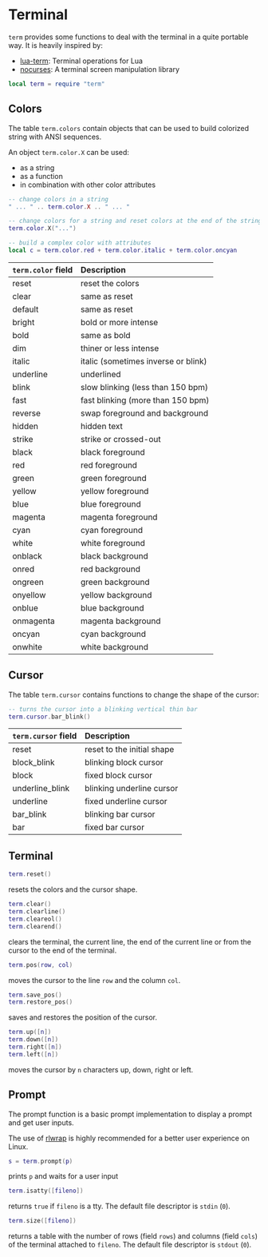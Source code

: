 # Terminal

`term` provides some functions to deal with the terminal in a quite
portable way. It is heavily inspired by:

- [lua-term](https://github.com/hoelzro/lua-term/): Terminal operations
  for Lua
- [nocurses](https://github.com/osch/lua-nocurses/): A terminal screen
  manipulation library

``` lua
local term = require "term"
```

## Colors

The table `term.colors` contain objects that can be used to build
colorized string with ANSI sequences.

An object `term.color.X` can be used:

- as a string
- as a function
- in combination with other color attributes

``` lua
-- change colors in a string
" ... " .. term.color.X .. " ... "

-- change colors for a string and reset colors at the end of the string
term.color.X("...")

-- build a complex color with attributes
local c = term.color.red + term.color.italic + term.color.oncyan
```

| `term.color` field | Description                         |
|:-------------------|:------------------------------------|
| reset              | reset the colors                    |
| clear              | same as reset                       |
| default            | same as reset                       |
| bright             | bold or more intense                |
| bold               | same as bold                        |
| dim                | thiner or less intense              |
| italic             | italic (sometimes inverse or blink) |
| underline          | underlined                          |
| blink              | slow blinking (less than 150 bpm)   |
| fast               | fast blinking (more than 150 bpm)   |
| reverse            | swap foreground and background      |
| hidden             | hidden text                         |
| strike             | strike or crossed-out               |
| black              | black foreground                    |
| red                | red foreground                      |
| green              | green foreground                    |
| yellow             | yellow foreground                   |
| blue               | blue foreground                     |
| magenta            | magenta foreground                  |
| cyan               | cyan foreground                     |
| white              | white foreground                    |
| onblack            | black background                    |
| onred              | red background                      |
| ongreen            | green background                    |
| onyellow           | yellow background                   |
| onblue             | blue background                     |
| onmagenta          | magenta background                  |
| oncyan             | cyan background                     |
| onwhite            | white background                    |

## Cursor

The table `term.cursor` contains functions to change the shape of the
cursor:

``` lua
-- turns the cursor into a blinking vertical thin bar
term.cursor.bar_blink()
```

| `term.cursor` field | Description                |
|:--------------------|:---------------------------|
| reset               | reset to the initial shape |
| block_blink         | blinking block cursor      |
| block               | fixed block cursor         |
| underline_blink     | blinking underline cursor  |
| underline           | fixed underline cursor     |
| bar_blink           | blinking bar cursor        |
| bar                 | fixed bar cursor           |

## Terminal

``` lua
term.reset()
```

resets the colors and the cursor shape.

``` lua
term.clear()
term.clearline()
term.cleareol()
term.clearend()
```

clears the terminal, the current line, the end of the current line or
from the cursor to the end of the terminal.

``` lua
term.pos(row, col)
```

moves the cursor to the line `row` and the column `col`.

``` lua
term.save_pos()
term.restore_pos()
```

saves and restores the position of the cursor.

``` lua
term.up([n])
term.down([n])
term.right([n])
term.left([n])
```

moves the cursor by `n` characters up, down, right or left.

## Prompt

The prompt function is a basic prompt implementation to display a prompt
and get user inputs.

The use of [rlwrap](https://github.com/hanslub42/rlwrap) is highly
recommended for a better user experience on Linux.

``` lua
s = term.prompt(p)
```

prints `p` and waits for a user input

``` lua
term.isatty([fileno])
```

returns `true` if `fileno` is a tty. The default file descriptor is
`stdin` (`0`).

``` lua
term.size([fileno])
```

returns a table with the number of rows (field `rows`) and columns
(field `cols`) of the terminal attached to `fileno`. The default file
descriptor is `stdout` (`0`).
